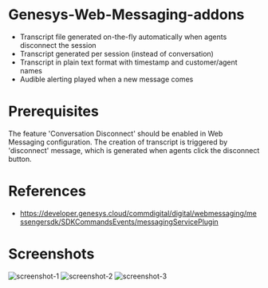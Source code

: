 # Genesys-Web-Messaging-addons
* Transcript file generated on-the-fly automatically when agents disconnect the session
* Transcript generated per session (instead of conversation)
* Transcript in plain text format with timestamp and customer/agent names
* Audible alerting played when a new message comes

# Prerequisites
The feature 'Conversation Disconnect' should be enabled in Web Messaging configuration. The creation of transcript is triggered by 'disconnect' message, which is generated when agents click the disconnect button.

# References
* https://developer.genesys.cloud/commdigital/digital/webmessaging/messengersdk/SDKCommandsEvents/messagingServicePlugin

# Screenshots
![screenshot-1](https://user-images.githubusercontent.com/54515285/234136112-e68ee877-6ef7-4d70-b880-09857857843e.png)
![screenshot-2](https://user-images.githubusercontent.com/54515285/234136134-5fd6f9c0-6367-447a-beca-fce160ace8cc.png)
![screenshot-3](https://user-images.githubusercontent.com/54515285/234136163-5955398d-4562-48cf-895e-58a2287ff4d1.png)
